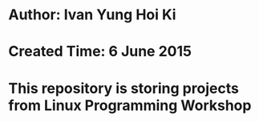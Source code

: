 # Author: Ivan Yung Hoi Ki
# Created Time: 6 June 2015
# This repository is storing projects from Linux Programming Workshop

